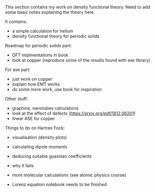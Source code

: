 This section contains my work on density functional theory. Need to add some basic notes explaining the theory here.

It contains:
- a simple calculation for helium
- density functional theory for periodic solids

Roadmap for periodic solids part:
- DFT implmentations in book
- look at copper (reproduce some of the results found with ase library)

For ase part:
- just work on copper
- explain how EMT works
- do some more work, use book for inspiration

Other stuff:
- graphine, nanotubes calculations
- look at the effect of defects (https://arxiv.org/pdf/1812.06201)
- linear ASE for copper

Things to do on Hartree Fock:
- visualisation (density plots)
- calculating dipole moments
- deducing suitable guassian coefficients
- why it fails 
- more molecular calculations (see atomic physics course)

- Lorenz equation notebook needs to be finished